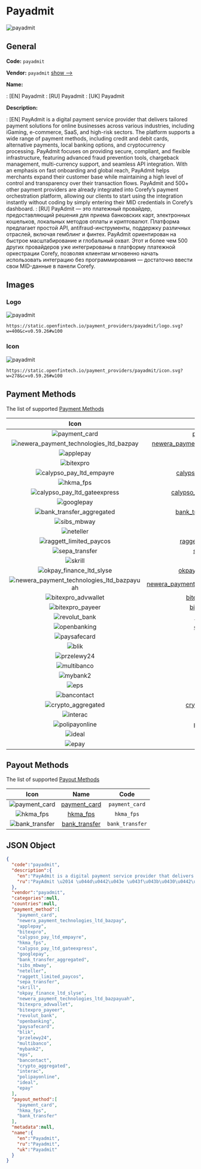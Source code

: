 
# Payadmit 
![payadmit](https://static.openfintech.io/payment_providers/payadmit/logo.svg?w=400&c=v0.59.26#w100)  

## General 
 
**Code:** `payadmit` 
 
**Vendor:** `payadmit` [show -->](/vendors/payadmit/) 
 
**Name:** 
 
:	[EN] Payadmit 
:	[RU] Payadmit 
:	[UK] Payadmit 
 
**Description:** 
 
: [EN] PayAdmit is a digital payment service provider that delivers tailored payment solutions for online businesses across various industries, including iGaming, e-commerce, SaaS, and high-risk sectors. The platform supports a wide range of payment methods, including credit and debit cards, alternative payments, local banking options, and cryptocurrency processing. PayAdmit focuses on providing secure, compliant, and flexible infrastructure, featuring advanced fraud prevention tools, chargeback management, multi-currency support, and seamless API integration. With an emphasis on fast onboarding and global reach, PayAdmit helps merchants expand their customer base while maintaining a high level of control and transparency over their transaction flows. PayAdmit and 500+ other payment providers are already integrated into Corefy’s payment orchestration platform, allowing our clients to start using the integration instantly without coding by simply entering their MID credentials in Corefy’s dashboard. 
: [RU] PayAdmit — это платежный провайдер, предоставляющий решения для приема банковских карт, электронных кошельков, локальных методов оплаты и криптовалют. Платформа предлагает простой API, antifraud-инструменты, поддержку различных отраслей, включая гемблинг и финтех. PayAdmit ориентирован на быстрое масштабирование и глобальный охват. Этот и более чем 500 других провайдеров уже интегрированы в платформу платежной оркестрации Corefy, позволяя клиентам мгновенно начать использовать интеграцию без программирования — достаточно ввести свои MID-данные в панели Corefy. 
 

## Images 

### Logo 
 
![payadmit](https://static.openfintech.io/payment_providers/payadmit/logo.svg?w=400&c=v0.59.26#w100)  

```
https://static.openfintech.io/payment_providers/payadmit/logo.svg?w=400&c=v0.59.26#w100
```  

### Icon 
 
![payadmit](https://static.openfintech.io/payment_providers/payadmit/icon.svg?w=278&c=v0.59.26#w100)  

```
https://static.openfintech.io/payment_providers/payadmit/icon.svg?w=278&c=v0.59.26#w100
```  

## Payment Methods 
 
The list of supported [Payment Methods](/payment-methods/) 

|Icon|Name|Code| 
|:---:|:---:|:---:| 
|![payment_card](https://static.openfintech.io/payment_methods/payment_card/icon.svg?w=278&c=v0.59.26#w100) |[payment_card](/payment-methods/payment_card/)|`payment_card`| 
|![newera_payment_technologies_ltd_bazpay](https://static.openfintech.io/payment_methods/newera_payment_technologies_ltd_bazpay/icon.svg?w=278&c=v0.59.26#w100) |[newera_payment_technologies_ltd_bazpay](/payment-methods/newera_payment_technologies_ltd_bazpay/)|`newera_payment_technologies_ltd_bazpay`| 
|![applepay](https://static.openfintech.io/payment_methods/applepay/icon.svg?w=278&c=v0.59.26#w100) |[applepay](/payment-methods/applepay/)|`applepay`| 
|![bitexpro](https://static.openfintech.io/payment_methods/bitexpro/icon.png?w=278&c=v0.59.26#w100) |[bitexpro](/payment-methods/bitexpro/)|`bitexpro`| 
|![calypso_pay_ltd_empayre](https://static.openfintech.io/payment_methods/calypso_pay_ltd_empayre/icon.png?w=278&c=v0.59.26#w100) |[calypso_pay_ltd_empayre](/payment-methods/calypso_pay_ltd_empayre/)|`calypso_pay_ltd_empayre`| 
|![hkma_fps](https://static.openfintech.io/payment_methods/hkma_fps/icon.png?w=278&c=v0.59.26#w100) |[hkma_fps](/payment-methods/hkma_fps/)|`hkma_fps`| 
|![calypso_pay_ltd_gateexpress](https://static.openfintech.io/payment_methods/calypso_pay_ltd_gateexpress/icon.png?w=278&c=v0.59.26#w100) |[calypso_pay_ltd_gateexpress](/payment-methods/calypso_pay_ltd_gateexpress/)|`calypso_pay_ltd_gateexpress`| 
|![googlepay](https://static.openfintech.io/payment_methods/googlepay/icon.svg?w=278&c=v0.59.26#w100) |[googlepay](/payment-methods/googlepay/)|`googlepay`| 
|![bank_transfer_aggregated](https://static.openfintech.io/payment_methods/bank_transfer_aggregated/icon.svg?w=278&c=v0.59.26#w100) |[bank_transfer_aggregated](/payment-methods/bank_transfer_aggregated/)|`bank_transfer_aggregated`| 
|![sibs_mbway](https://static.openfintech.io/payment_methods/sibs_mbway/icon.png?w=278&c=v0.59.26#w100) |[sibs_mbway](/payment-methods/sibs_mbway/)|`sibs_mbway`| 
|![neteller](https://static.openfintech.io/payment_methods/neteller/icon.png?w=278&c=v0.59.26#w100) |[neteller](/payment-methods/neteller/)|`neteller`| 
|![raggett_limited_paycos](https://static.openfintech.io/payment_methods/raggett_limited_paycos/icon.png?w=278&c=v0.59.26#w100) |[raggett_limited_paycos](/payment-methods/raggett_limited_paycos/)|`raggett_limited_paycos`| 
|![sepa_transfer](https://static.openfintech.io/payment_methods/sepa_transfer/icon.svg?w=278&c=v0.59.26#w100) |[sepa_transfer](/payment-methods/sepa_transfer/)|`sepa_transfer`| 
|![skrill](https://static.openfintech.io/payment_methods/skrill/icon.svg?w=278&c=v0.59.26#w100) |[skrill](/payment-methods/skrill/)|`skrill`| 
|![okpay_finance_ltd_slyse](https://static.openfintech.io/payment_methods/okpay_finance_ltd_slyse/icon.png?w=278&c=v0.59.26#w100) |[okpay_finance_ltd_slyse](/payment-methods/okpay_finance_ltd_slyse/)|`okpay_finance_ltd_slyse`| 
|![newera_payment_technologies_ltd_bazpayuah](https://static.openfintech.io/payment_methods/newera_payment_technologies_ltd_bazpayuah/icon.svg?w=278&c=v0.59.26#w100) |[newera_payment_technologies_ltd_bazpayuah](/payment-methods/newera_payment_technologies_ltd_bazpayuah/)|`newera_payment_technologies_ltd_bazpayuah`| 
|![bitexpro_advwallet](https://static.openfintech.io/payment_methods/bitexpro_advwallet/icon.svg?w=278&c=v0.59.26#w100) |[bitexpro_advwallet](/payment-methods/bitexpro_advwallet/)|`bitexpro_advwallet`| 
|![bitexpro_payeer](https://static.openfintech.io/payment_methods/bitexpro_payeer/icon.svg?w=278&c=v0.59.26#w100) |[bitexpro_payeer](/payment-methods/bitexpro_payeer/)|`bitexpro_payeer`| 
|![revolut_bank](https://static.openfintech.io/payment_methods/revolut_bank/icon.png?w=278&c=v0.59.26#w100) |[revolut_bank](/payment-methods/revolut_bank/)|`revolut_bank`| 
|![openbanking](https://static.openfintech.io/payment_methods/openbanking/icon.svg?w=278&c=v0.59.26#w100) |[openbanking](/payment-methods/openbanking/)|`openbanking`| 
|![paysafecard](https://static.openfintech.io/payment_methods/paysafecard/icon.svg?w=278&c=v0.59.26#w100) |[paysafecard](/payment-methods/paysafecard/)|`paysafecard`| 
|![blik](https://static.openfintech.io/payment_methods/blik/icon.png?w=278&c=v0.59.26#w100) |[blik](/payment-methods/blik/)|`blik`| 
|![przelewy24](https://static.openfintech.io/payment_methods/przelewy24/icon.png?w=278&c=v0.59.26#w100) |[przelewy24](/payment-methods/przelewy24/)|`przelewy24`| 
|![multibanco](https://static.openfintech.io/payment_methods/multibanco/icon.png?w=278&c=v0.59.26#w100) |[multibanco](/payment-methods/multibanco/)|`multibanco`| 
|![mybank2](https://static.openfintech.io/payment_methods/mybank2/icon.png?w=278&c=v0.59.26#w100) |[mybank2](/payment-methods/mybank2/)|`mybank2`| 
|![eps](https://static.openfintech.io/payment_methods/eps/icon.png?w=278&c=v0.59.26#w100) |[eps](/payment-methods/eps/)|`eps`| 
|![bancontact](https://static.openfintech.io/payment_methods/bancontact/icon.png?w=278&c=v0.59.26#w100) |[bancontact](/payment-methods/bancontact/)|`bancontact`| 
|![crypto_aggregated](https://static.openfintech.io/payment_methods/crypto_aggregated/icon.svg?w=278&c=v0.59.26#w100) |[crypto_aggregated](/payment-methods/crypto_aggregated/)|`crypto_aggregated`| 
|![interac](https://static.openfintech.io/payment_methods/interac/icon.png?w=278&c=v0.59.26#w100) |[interac](/payment-methods/interac/)|`interac`| 
|![polipayonline](https://static.openfintech.io/payment_methods/polipayonline/icon.png?w=278&c=v0.59.26#w100) |[polipayonline](/payment-methods/polipayonline/)|`polipayonline`| 
|![ideal](https://static.openfintech.io/payment_methods/ideal/icon.svg?w=278&c=v0.59.26#w100) |[ideal](/payment-methods/ideal/)|`ideal`| 
|![epay](https://static.openfintech.io/payment_methods/epay/icon.svg?w=278&c=v0.59.26#w100) |[epay](/payment-methods/epay/)|`epay`| 
 

## Payout Methods 
 
The list of supported [Payout Methods](/payout-methods/) 

|Icon|Name|Code| 
|:---:|:---:|:---:| 
|![payment_card](https://static.openfintech.io/payout_methods/payment_card/icon.svg?w=278&c=v0.59.26#w40) |[payment_card](payout-methodspayment_card/)|`payment_card`| 
|![hkma_fps](https://static.openfintech.io/payout_methods/hkma_fps/icon.svg?w=278&c=v0.59.26#w40) |[hkma_fps](payout-methodshkma_fps/)|`hkma_fps`| 
|![bank_transfer](https://static.openfintech.io/payout_methods/bank_transfer/icon.svg?w=278&c=v0.59.26#w40) |[bank_transfer](payout-methodsbank_transfer/)|`bank_transfer`| 
 

## JSON Object 

```json
{
  "code":"payadmit",
  "description":{
    "en":"PayAdmit is a digital payment service provider that delivers tailored payment solutions for online businesses across various industries, including iGaming, e-commerce, SaaS, and high-risk sectors. The platform supports a wide range of payment methods, including credit and debit cards, alternative payments, local banking options, and cryptocurrency processing. PayAdmit focuses on providing secure, compliant, and flexible infrastructure, featuring advanced fraud prevention tools, chargeback management, multi-currency support, and seamless API integration. With an emphasis on fast onboarding and global reach, PayAdmit helps merchants expand their customer base while maintaining a high level of control and transparency over their transaction flows. PayAdmit and 500+ other payment providers are already integrated into Corefy\u2019s payment orchestration platform, allowing our clients to start using the integration instantly without coding by simply entering their MID credentials in Corefy\u2019s dashboard.",
    "ru":"PayAdmit \u2014 \u044d\u0442\u043e \u043f\u043b\u0430\u0442\u0435\u0436\u043d\u044b\u0439 \u043f\u0440\u043e\u0432\u0430\u0439\u0434\u0435\u0440, \u043f\u0440\u0435\u0434\u043e\u0441\u0442\u0430\u0432\u043b\u044f\u044e\u0449\u0438\u0439 \u0440\u0435\u0448\u0435\u043d\u0438\u044f \u0434\u043b\u044f \u043f\u0440\u0438\u0435\u043c\u0430 \u0431\u0430\u043d\u043a\u043e\u0432\u0441\u043a\u0438\u0445 \u043a\u0430\u0440\u0442, \u044d\u043b\u0435\u043a\u0442\u0440\u043e\u043d\u043d\u044b\u0445 \u043a\u043e\u0448\u0435\u043b\u044c\u043a\u043e\u0432, \u043b\u043e\u043a\u0430\u043b\u044c\u043d\u044b\u0445 \u043c\u0435\u0442\u043e\u0434\u043e\u0432 \u043e\u043f\u043b\u0430\u0442\u044b \u0438 \u043a\u0440\u0438\u043f\u0442\u043e\u0432\u0430\u043b\u044e\u0442. \u041f\u043b\u0430\u0442\u0444\u043e\u0440\u043c\u0430 \u043f\u0440\u0435\u0434\u043b\u0430\u0433\u0430\u0435\u0442 \u043f\u0440\u043e\u0441\u0442\u043e\u0439 API, antifraud-\u0438\u043d\u0441\u0442\u0440\u0443\u043c\u0435\u043d\u0442\u044b, \u043f\u043e\u0434\u0434\u0435\u0440\u0436\u043a\u0443 \u0440\u0430\u0437\u043b\u0438\u0447\u043d\u044b\u0445 \u043e\u0442\u0440\u0430\u0441\u043b\u0435\u0439, \u0432\u043a\u043b\u044e\u0447\u0430\u044f \u0433\u0435\u043c\u0431\u043b\u0438\u043d\u0433 \u0438 \u0444\u0438\u043d\u0442\u0435\u0445. PayAdmit \u043e\u0440\u0438\u0435\u043d\u0442\u0438\u0440\u043e\u0432\u0430\u043d \u043d\u0430 \u0431\u044b\u0441\u0442\u0440\u043e\u0435 \u043c\u0430\u0441\u0448\u0442\u0430\u0431\u0438\u0440\u043e\u0432\u0430\u043d\u0438\u0435 \u0438 \u0433\u043b\u043e\u0431\u0430\u043b\u044c\u043d\u044b\u0439 \u043e\u0445\u0432\u0430\u0442. \u042d\u0442\u043e\u0442 \u0438 \u0431\u043e\u043b\u0435\u0435 \u0447\u0435\u043c 500 \u0434\u0440\u0443\u0433\u0438\u0445 \u043f\u0440\u043e\u0432\u0430\u0439\u0434\u0435\u0440\u043e\u0432 \u0443\u0436\u0435 \u0438\u043d\u0442\u0435\u0433\u0440\u0438\u0440\u043e\u0432\u0430\u043d\u044b \u0432 \u043f\u043b\u0430\u0442\u0444\u043e\u0440\u043c\u0443 \u043f\u043b\u0430\u0442\u0435\u0436\u043d\u043e\u0439 \u043e\u0440\u043a\u0435\u0441\u0442\u0440\u0430\u0446\u0438\u0438 Corefy, \u043f\u043e\u0437\u0432\u043e\u043b\u044f\u044f \u043a\u043b\u0438\u0435\u043d\u0442\u0430\u043c \u043c\u0433\u043d\u043e\u0432\u0435\u043d\u043d\u043e \u043d\u0430\u0447\u0430\u0442\u044c \u0438\u0441\u043f\u043e\u043b\u044c\u0437\u043e\u0432\u0430\u0442\u044c \u0438\u043d\u0442\u0435\u0433\u0440\u0430\u0446\u0438\u044e \u0431\u0435\u0437 \u043f\u0440\u043e\u0433\u0440\u0430\u043c\u043c\u0438\u0440\u043e\u0432\u0430\u043d\u0438\u044f \u2014 \u0434\u043e\u0441\u0442\u0430\u0442\u043e\u0447\u043d\u043e \u0432\u0432\u0435\u0441\u0442\u0438 \u0441\u0432\u043e\u0438 MID-\u0434\u0430\u043d\u043d\u044b\u0435 \u0432 \u043f\u0430\u043d\u0435\u043b\u0438 Corefy."
  },
  "vendor":"payadmit",
  "categories":null,
  "countries":null,
  "payment_method":[
    "payment_card",
    "newera_payment_technologies_ltd_bazpay",
    "applepay",
    "bitexpro",
    "calypso_pay_ltd_empayre",
    "hkma_fps",
    "calypso_pay_ltd_gateexpress",
    "googlepay",
    "bank_transfer_aggregated",
    "sibs_mbway",
    "neteller",
    "raggett_limited_paycos",
    "sepa_transfer",
    "skrill",
    "okpay_finance_ltd_slyse",
    "newera_payment_technologies_ltd_bazpayuah",
    "bitexpro_advwallet",
    "bitexpro_payeer",
    "revolut_bank",
    "openbanking",
    "paysafecard",
    "blik",
    "przelewy24",
    "multibanco",
    "mybank2",
    "eps",
    "bancontact",
    "crypto_aggregated",
    "interac",
    "polipayonline",
    "ideal",
    "epay"
  ],
  "payout_method":[
    "payment_card",
    "hkma_fps",
    "bank_transfer"
  ],
  "metadata":null,
  "name":{
    "en":"Payadmit",
    "ru":"Payadmit",
    "uk":"Payadmit"
  }
}
```  
